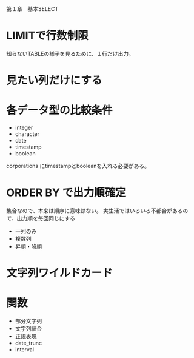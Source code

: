 第１章　基本SELECT

# LIMITで行数制限

知らないTABLEの様子を見るために、１行だけ出力。

# 見たい列だけにする
 
 
# 各データ型の比較条件
- integer
- character
- date
- timestamp
- boolean

corporations にtimestampとbooleanを入れる必要がある。

# ORDER BY で出力順確定

集合なので、本来は順序に意味はない。
実生活ではいろいろ不都合があるので、出力順を毎回同じにする

- 一列のみ
- 複数列
- 昇順・降順

# 文字列ワイルドカード

# 関数

- 部分文字列
- 文字列結合
- 正規表現
- date_trunc
- interval
